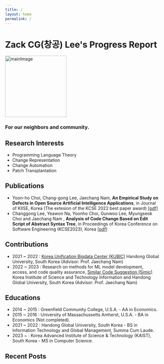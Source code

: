 ```yaml
---
title: /
layout: home
permalink: /
---
```


# Zack CG(창공) Lee's Progress Report

<img src="{{site.url}}/assets/images/YCZM.gif" width="200px" height="200px" alt="mainImage">

### For our neighbors and community.

## Research Interests
- Programming Language Theory
- Change Representation
- Change Automation
- Patch Transplantation

## Publications
- Yoon-ho Choi, Chang-gong Lee, Jaechang Nam, <strong>An Empirical Study on Defects in Open Source Artificial Intelligence Applications</strong>, in Journal of KIISE, Korea (The extesion of the KCSE 2022 best paper award) [[pdf]]({{site.url}}/assets/docs/ML_empirical_study.pdf)
- Changgong Lee, Yeawon Na, Yoonho Choi, Gunwoo Lee, Myungseok Choi and Jaechang Nam
, <strong>Analysis of Code Change Based on Edit Script of Abstract Syntax Tree</strong>, in Proceedings of Korea Conference on Software Engineering (KCSE2023), Korea [[pdf]]({{site.url}}/assets/docs/edit_script_analysis.pdf)

## Contributions
- 2021 ~ 2022 : [Korea Unification Bigdata Center (KUBIC)](https://kubic.handong.edu/) Handong Global University, South Korea (Advisor: Prof. Jaechang Nam)
- 2022 ~ 2023 : Research on methods for ML model development, access, and code quality assurance, [Similar Code Suggestion (Simic)](https://github.com/ISEL-HGU/simic) Korea Institute of Science and Technology Information and Handong Global University, South Korea (Advisor: Prof. Jaechang Nam)

## Educations

- 2014 ~ 2015 : Greenfield Community College, U.S.A. - AA in Economics.
- 2015 ~ 2016 : University of Massachussetts Amherst, U.S.A. - BA in Economics (Not completed).
- 2021 ~ 2022 : Handong Global University, South Korea - BS in Information Technology and Global Management, Summa Cum Laude.
- 2023 ~      : Korea Advanced Institute of Science & Technology (KAIST), South Korea - MS in Computer Science.

## Recent Posts
